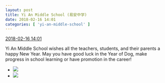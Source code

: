 ```yaml
---
layout: post
title: Yi An Middle School (易安中学)
date: 2018-02-16 14:01
categories: [ 'yi-an-middle-school' ]
---
```


<div class="weibo-info">
  <a href="https://weibo.com/6074218720/G3nqzjwo2">2018-02-16 14:01</a>
</div>

Yi An Middle School wishes all the teachers, students, and their parents a happy New Year. May you have good luck in the Year of Dog, make progress in school learning or have promotion in the career!

<!-- more -->

<ul class="weibo-pic-list-1">
  <li class="weibo-pic">
    <a href="http://wx4.sinaimg.cn/mw690/006D4NLGgy1foi8zpaqwej30qo11rthr.jpg"><img src="http://wx4.sinaimg.cn/thumb150/006D4NLGgy1foi8zpaqwej30qo11rthr.jpg"/></a>
  </li>
  <li class="weibo-pic">
    <a href="http://wx4.sinaimg.cn/mw690/006D4NLGgy1foi8zomlwej30qo11rk08.jpg"><img src="http://wx4.sinaimg.cn/thumb150/006D4NLGgy1foi8zomlwej30qo11rk08.jpg"/></a>
  </li>
</ul>
